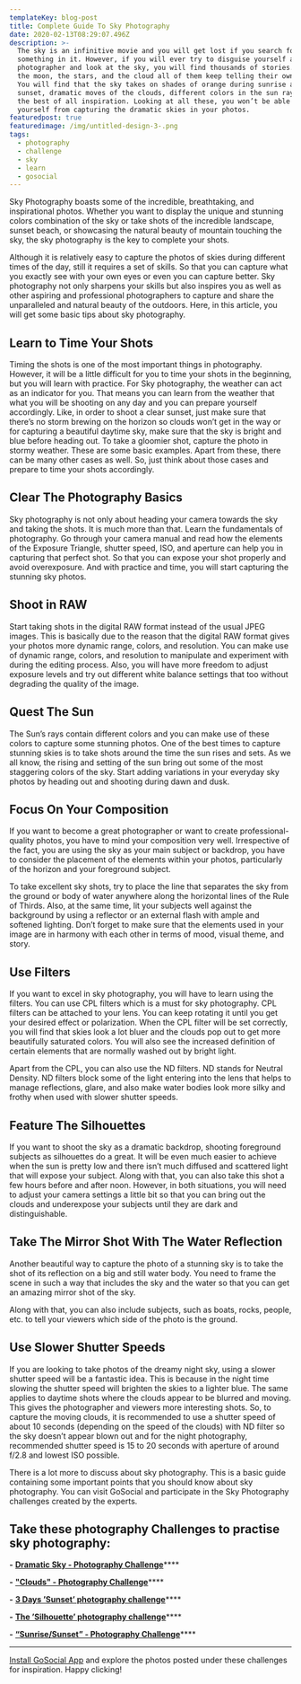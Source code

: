 ```yaml
---
templateKey: blog-post
title: Complete Guide To Sky Photography
date: 2020-02-13T08:29:07.496Z
description: >-
  The sky is an infinitive movie and you will get lost if you search for
  something in it. However, if you will ever try to disguise yourself as a
  photographer and look at the sky, you will find thousands of stories. The sun,
  the moon, the stars, and the cloud all of them keep telling their own story.
  You will find that the sky takes on shades of orange during sunrise and
  sunset, dramatic moves of the clouds, different colors in the sun rays, and
  the best of all inspiration. Looking at all these, you won’t be able to stop
  yourself from capturing the dramatic skies in your photos.
featuredpost: true
featuredimage: /img/untitled-design-3-.png
tags:
  - photography
  - challenge
  - sky
  - learn
  - gosocial
---
```

Sky Photography boasts some of the incredible, breathtaking, and inspirational photos. Whether you want to display the unique and stunning colors combination of the sky or take shots of the incredible landscape, sunset beach, or showcasing the natural beauty of mountain touching the sky, the sky photography is the key to complete your shots.



Although it is relatively easy to capture the photos of skies during different times of the day, still it requires a set of skills. So that you can capture what you exactly see with your own eyes or even you can capture better. Sky photography not only sharpens your skills but also inspires you as well as other aspiring and professional photographers to capture and share the unparalleled and natural beauty of the outdoors. Here, in this article, you will get some basic tips about sky photography.



## Learn to Time Your Shots

Timing the shots is one of the most important things in photography. However, it will be a little difficult for you to time your shots in the beginning, but you will learn with practice. For Sky photography, the weather can act as an indicator for you. That means you can learn from the weather that what you will be shooting on any day and you can prepare yourself accordingly. Like, in order to shoot a clear sunset, just make sure that there’s no storm brewing on the horizon so clouds won’t get in the way or for capturing a beautiful daytime sky, make sure that the sky is bright and blue before heading out. To take a gloomier shot, capture the photo in stormy weather. These are some basic examples. Apart from these, there can be many other cases as well. So, just think about those cases and prepare to time your shots accordingly. 



## Clear The Photography Basics

Sky photography is not only about heading your camera towards the sky and taking the shots. It is much more than that. Learn the fundamentals of photography. Go through your camera manual and read how the elements of the Exposure Triangle, shutter speed, ISO, and aperture can help you in capturing that perfect shot. So that you can expose your shot properly and avoid overexposure. And with practice and time, you will start capturing the stunning sky photos. 



## Shoot in RAW

Start taking shots in the digital RAW format instead of the usual JPEG images. This is basically due to the reason that the digital RAW format gives your photos more dynamic range, colors, and resolution. You can make use of dynamic range, colors, and resolution to manipulate and experiment with during the editing process. Also, you will have more freedom to adjust exposure levels and try out different white balance settings that too without degrading the quality of the image.



## Quest The Sun

The Sun’s rays contain different colors and you can make use of these colors to capture some stunning photos. One of the best times to capture stunning skies is to take shots around the time the sun rises and sets. As we all know, the rising and setting of the sun bring out some of the most staggering colors of the sky. Start adding variations in your everyday sky photos by heading out and shooting during dawn and dusk. 



## Focus On Your Composition

If you want to become a great photographer or want to create professional-quality photos, you have to mind your composition very well. Irrespective of the fact, you are using the sky as your main subject or backdrop, you have to consider the placement of the elements within your photos, particularly of the horizon and your foreground subject. 



To take excellent sky shots, try to place the line that separates the sky from the ground or body of water anywhere along the horizontal lines of the Rule of Thirds. Also, at the same time, lit your subjects well against the background by using a reflector or an external flash with ample and softened lighting. Don’t forget to make sure that the elements used in your image are in harmony with each other in terms of mood, visual theme, and story.



## Use Filters

If you want to excel in sky photography, you will have to learn using the filters. You can use CPL filters which is a must for sky photography. CPL filters can be attached to your lens. You can keep rotating it until you get your desired effect or polarization. When the CPL filter will be set correctly, you will find that skies look a lot bluer and the clouds pop out to get more beautifully saturated colors. You will also see the increased definition of certain elements that are normally washed out by bright light. 

Apart from the CPL, you can also use the ND filters. ND stands for Neutral Density. ND filters block some of the light entering into the lens that helps to manage reflections, glare, and also make water bodies look more silky and frothy when used with slower shutter speeds. 



## Feature The Silhouettes

If you want to shoot the sky as a dramatic backdrop, shooting foreground subjects as silhouettes do a great. It will be even much easier to achieve when the sun is pretty low and there isn’t much diffused and scattered light that will expose your subject. Along with that, you can also take this shot a few hours before and after noon. However, in both situations, you will need to adjust your camera settings a little bit so that you can bring out the clouds and underexpose your subjects until they are dark and distinguishable.



## Take The Mirror Shot With The Water Reflection

Another beautiful way to capture the photo of a stunning sky is to take the shot of its reflection on a big and still water body. You need to frame the scene in such a way that includes the sky and the water so that you can get an amazing mirror shot of the sky.

Along with that, you can also include subjects, such as boats, rocks, people, etc. to tell your viewers which side of the photo is the ground. 



## Use Slower Shutter Speeds

If you are looking to take photos of the dreamy night sky, using a slower shutter speed will be a fantastic idea. This is because in the night time slowing the shutter speed will brighten the skies to a lighter blue. The same applies to daytime shots where the clouds appear to be blurred and moving. This gives the photographer and viewers more interesting shots. So, to capture the moving clouds, it is recommended to use a shutter speed of about 10 seconds (depending on the speed of the clouds) with ND filter so the sky doesn’t appear blown out and for the night photography, recommended shutter speed is 15 to 20 seconds with aperture of around f/2.8 and lowest ISO possible.



There is a lot more to discuss about sky photography. This is a basic guide containing some important points that you should know about sky photography. You can visit GoSocial and participate in the Sky Photography challenges created by the experts.  



## Take these photography Challenges to practise sky photography:

**\-** [**Dramatic Sky - Photography Challenge**](https://getgosocial.app/blog/2019-10-20-Dramatic-Sky-Photography-Challenge/)****

**\-** [**"Clouds" - Photography Challenge**](https://getgosocial.app/blog/2019-11-05-Clouds-Photography-Challenge/)****

**\-** [**3 Days ’Sunset’ photography challenge**](https://getgosocial.app/blog/2020-00-31-3-Days-Sunset-photography-challenge/)****

**\-** [**The ’Silhouette’ photography challenge**](https://getgosocial.app/blog/2020-00-31-The-Silhouette-photography-challenge/)****

**\-** [**“Sunrise/Sunset” - Photography Challenge**](https://getgosocial.app/blog/2019-11-05-Sunrise-Sunset-Photography-Challenge/)****

****

[Install GoSocial App](https://play.google.com/store/apps/details?id=com.go.social.prod) and explore the photos posted under these challenges for inspiration. Happy clicking!
